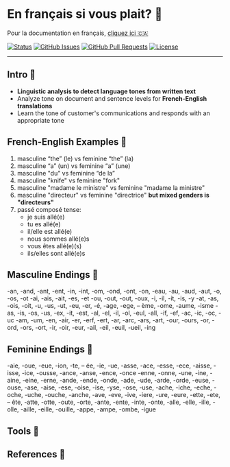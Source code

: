 # En français si vous plait? &#x1F536;

Pour la documentation en français, [cliquez ici 🇨🇦](https://github.com/lucylow/en_francais_si_vous_plait/blob/master/README-fr.md)

<div>
  
  [![Status](https://img.shields.io/badge/status-work--in--progress-success.svg)]()
  [![GitHub Issues](https://img.shields.io/github/issues/lucylow/en_francais_si_vous_plait.svg)](https://github.com/lucylow/en_francais_si_vous_plait/issues)
  [![GitHub Pull Requests](https://img.shields.io/github/issues-pr/lucylow/en_francais_si_vous_plait.svg)](https://github.com/lucylow/en_francais_si_vous_plait/pulls)
  [![License](https://img.shields.io/bower/l/bootstrap)]()

</div>

---

## Intro &#x1F536;

* **Linguistic analysis to detect language tones from written text**
* Analyze tone on document and sentence levels for **French-English translations**
* Learn the tone of customer's communications and responds with an appropriate tone  

## French-English Examples &#x1F536;
1. masculine “the” (le) vs feminine “the” (la)
2. masculine “a” (un) vs feminine “a” (une)
3. masculine "du" vs feminine “de la”
4. masculine "knife" vs feminine "fork"
5. masculine "madame le ministre" vs feminine "madame la ministre"
6. masculine "directeur" vs feminine "directrice" **but mixed genders is "directeurs"**
7. passé composé tense: 
    * je suis allé(e) 
    * tu es allé(e) 
    * il/elle est allé(e) 
    * nous sommes allé(e)s 
    * vous êtes allé(e)(s) 
    * ils/elles sont allé(e)s

## Masculine Endings &#x1F538;

-an, -and, -ant, -ent, -in, -int, -om, -ond, -ont, -on, -eau, -au, -aud, -aut, -o, -os, -ot -ai, -ais, -ait, -es, -et -ou, -out, -out, -oux, -i, -il, -it, -is, -y -at, -as, -ois, -oit, -u, -us, -ut, -eu, -er, -é, -age, -ege, – ème, -ome, -aume, -isme -as, -is, -os, -us, -ex, -it, -est, -al, -el, -il, -ol, -eul, -all, -if, -ef, -ac, -ic, -oc, -uc -am, -um, -en, -air, -er, -erf, -ert, -ar, -arc, -ars, -art, -our, -ours, -or, -ord, -ors, -ort, -ir, -oir, -eur, -ail, -eil, -euil, -ueil, -ing


## Feminine Endings &#x1F538;

-aie, -oue, -eue, -ion, -te, – ée, -ie, -ue, -asse, -ace, -esse, -ece, -aisse, -isse, -ice, -ousse, -ance, -anse, -ence, -once -enne, -onne, -une, -ine, -aine, -eine, -erne, -ande, -ende, -onde, -ade, -ude, -arde, -orde, -euse, -ouse, -ase, -aise, -ese, -oise, -ise, -yse, -ose, -use, -ache, -iche, -eche, -oche, -uche, -ouche, -anche, -ave, -eve, -ive, -iere, -ure, -eure, -ette, -ete, – ête, -atte, -otte, -oute, -orte, -ante, -ente, -inte, -onte, -alle, -elle, -ille, -olle, -aille, -eille, -ouille, -appe, -ampe, -ombe, -igue


## Tools &#x1F536;



## References &#x1F536;

